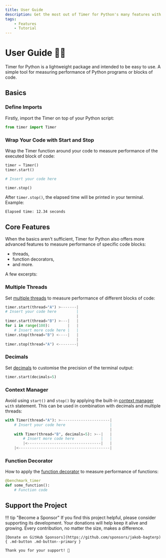 ```yaml
---
title: User Guide
description: Get the most out of Timer for Python's many features with comprehensive tutorials, tips, and tricks. Includes guides and code examples for both beginners and advanced users.
tags:
    - Features
    - Tutorial
---
```


# User Guide 👨‍🔧
Timer for Python is a lightweight package and intended to be easy to use. A simple tool for measuring performance of Python programs or blocks of code.

## Basics
### Define Imports
Firstly, import the Timer on top of your Python script:

```python linenums="1"
from timer import Timer

```

### Wrap Your Code with Start and Stop
Wrap the Timer function around your code to measure performance of the executed block of code:

```python linenums="3" hl_lines="4"
timer = Timer()
timer.start()

# Insert your code here

timer.stop()
```

After `timer.stop()`, the elapsed time will be printed in your terminal. Example:

```text title=""
Elapsed time: 12.34 seconds
```

## Core Features
When the basics aren't sufficient, Timer for Python also offers more advanced features to measure performance of specific code blocks:

* threads,
* function decorators,
* and more.

A few excerpts:

### Multiple Threads
Set [multiple threads](multiple-threads.md) to measure performance of different blocks of code:

```python title=""
timer.start(thread="A") >-------|
# Insert your code here         |
                                |
timer.start(thread="B") >---|   |
for i in range(100):        |   |
    # Insert more code here |   |
timer.stop(thread="B") <----|   |
                                |
timer.stop(thread="A") <--------|
```

### Decimals
Set [decimals](decimals.md) to customise the precision of the terminal output:

```python title=""
timer.start(decimals=5)
```

### Context Manager
Avoid using `start()` and `stop()` by applying the built-in [context manager](context-manager.md) `with` statement. This can be used in combination with decimals and multiple threads:

```python title=""
with Timer(thread="A"): >----------------------|
    # Insert your code here                    |
                                               |
    with Timer(thread="B", decimals=5): >--|   |
        # Insert more code here            |   |
        |<---------------------------------|   |
    |<-----------------------------------------|
```

### Function Decorator
How to apply the [function decorator](function-decorator.md) to measure performance of functions:

```python title=""
@benchmark_timer
def some_function():
    # Function code
```

## Support the Project

!!! tip "Become a Sponsor"
    If you find this project helpful, please consider supporting its development. Your donations will help keep it alive and growing. Every contribution, no matter the size, makes a difference.

    [Donate on GitHub Sponsors](https://github.com/sponsors/jakob-bagterp){ .md-button .md-button--primary }

    Thank you for your support! 🙌
